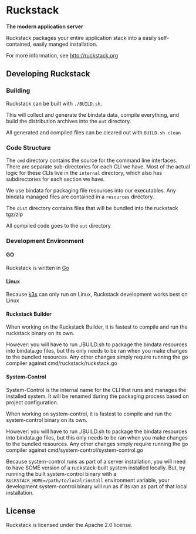 # Ruckstack

**The modern application server**

Ruckstack packages your entire application stack into a easily self-contained, easily manged installation.

For more information, see http://ruckstack.org

## Developing Ruckstack

### Building

Ruckstack can be built with `./BUILD.sh`. 

This will collect and generate the bindata data, compile everything, and build the distribution archives into the `out` directory.  

All generated and compiled files can be cleared out with `BUILD.sh clean`

### Code Structure

The `cmd` directory contains the source for the command line interfaces. There are separate sub-directories for each CLI we have.
Most of the actual logic for these CLIs live in the `internal` directory, which also has subdirectories for each section we have.

We use bindata for packaging file resources into our executables. Any bindata managed files are contained in a `resources` directory.

The `dist` directory contains files that will be bundled into the ruckstack tgz/zip

All compiled code goes to the `out` directory 

### Development Environment

#### GO

Ruckstack is written in [Go](http://golang.org)

#### Linux

Because [k3s](http://k3s.io) can only run on Linux, Ruckstack development works best on Linux

#### Ruckstack Builder

When working on the Ruckstack Builder, it is fastest to compile and run the ruckstack binary on its own. 

However: you will have to run ./BUILD.sh to package the bindata resources into bindata.go files, but this only needs to be ran
when you make changes to the bundled resources. Any other changes simply require running the go compiler against cmd/ruckstack/ruckstack.go

#### System-Control

System-Control is the internal name for the CLI that runs and manages the installed system. It will be renamed during the packaging process based on project configuration.
   
When working on system-control, it is fastest to compile and run the system-control binary on its own. 

However: you will have to run ./BUILD.sh to package the bindata resources into bindata.go files, but this only needs to be ran
when you make changes to the bundled resources. Any other changes simply require running the go compiler against cmd/system-control/system-control.go

Because system-control runs as part of a server installation, you will need to have SOME version of a ruckstack-built system installed locally.
But, by running the built system-control binary with a `RUCKSTACK_HOME=/path/to/local/install` environment variable, your development system-control binary will 
run as if its ran as part of that local installation.

## License

Ruckstack is licensed under the Apache 2.0 license.

